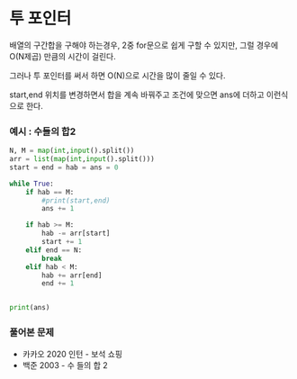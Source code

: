# 투 포인터

배열의 구간합을 구해야 하는경우, 2중 for문으로 쉽게 구할 수 있지만, 그럴 경우에 O(N제곱) 만큼의 시간이 걸린다.

그러나 투 포인터를 써서 하면 O(N)으로 시간을 많이 줄일 수 있다.

start,end 위치를 변경하면서 합을 계속 바꿔주고 조건에 맞으면 ans에 더하고 이런식으로 한다.

### 예시 : 수들의 합2

```python
N, M = map(int,input().split())
arr = list(map(int,input().split()))
start = end = hab = ans = 0

while True:
    if hab == M:
        #print(start,end)
        ans += 1

    if hab >= M:
        hab -= arr[start]
        start += 1
    elif end == N:
        break
    elif hab < M:
        hab += arr[end]
        end += 1


print(ans)
```



### 풀어본 문제

-  카카오 2020 인턴 - 보석 쇼핑
- 백준 2003 - 수 들의 합 2